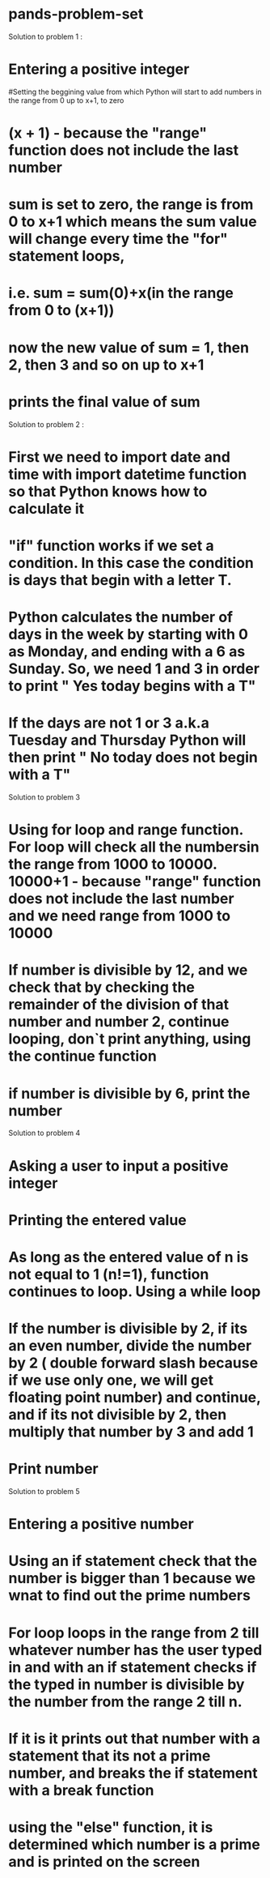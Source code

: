 # pands-problem-set
Solution to problem 1 :
# Entering a positive integer

 
 
 #Setting the beggining value from which Python will start to add numbers in the range from 0 up to x+1, to zero

# (x + 1) - because the "range" function does not include the last number

# sum is set to zero, the range is from 0 to x+1 which means the sum value will change every time the "for" statement loops, 
# i.e. sum = sum(0)+x(in the range from 0 to (x+1))
# now the new value of sum = 1, then 2, then 3 and so on up to x+1

# prints the final value of sum


Solution to problem 2 :

# First we need to import date and time with import datetime function so that Python knows how to calculate it

# "if" function works if we set a condition. In this case the condition is days that begin with a letter T.

# Python calculates the number of days in the week by starting with 0 as Monday, and ending with a 6 as Sunday. So, we need 1 and 3 in order to print " Yes today begins with a T"

# If the days are not 1 or 3 a.k.a Tuesday and Thursday Python will then print " No today does not begin with a T"



Solution to problem 3

# Using for loop and range function. For loop will check all the numbersin the range from 1000 to 10000.  10000+1 - because "range" function does not include the last number and we need range from 1000 to 10000

# If number is divisible by 12, and we check that by checking the remainder of the division of that number and number 2, continue looping, don`t print anything, using the continue function

# if number is divisible by 6, print the number


Solution to problem 4

# Asking a user to input a positive integer

# Printing the entered value

# As long as the entered value of n is not equal to 1 (n!=1), function continues to loop. Using a while loop

# If the number is divisible by 2, if its an even number, divide the number by 2 ( double forward slash because if we use only one, we will get floating point number) and continue, and if its not divisible by 2, then multiply that number by 3 and add 1

# Print number


Solution to problem 5

# Entering a positive number

# Using an if statement check that the number is bigger than 1 because we wnat to find out the prime numbers

# For loop loops in the range from 2 till whatever number has the user typed in and with an if statement checks if the typed in number is divisible by the number from the range 2 till n.

# If it is it prints out that number with a statement that its not a prime number, and breaks the if statement with a break function

# using the "else" function, it is determined which number is a prime and is printed on the screen


